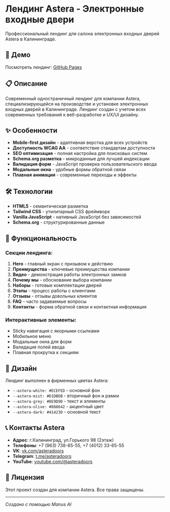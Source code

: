 # Лендинг Astera - Электронные входные двери

Профессиональный лендинг для салона электронных входных дверей Astera в Калининграде.

## 🚀 Демо

Посмотреть лендинг: [GitHub Pages](https://to1le39rus-cyber.github.io/astera-landing-1759258510/)

## 📋 Описание

Современный одностраничный лендинг для компании Astera, специализирующейся на производстве и установке электронных входных дверей в Калининграде. Лендинг создан с учетом всех современных требований к веб-разработке и UX/UI дизайну.

## ✨ Особенности

- **Mobile-first дизайн** - адаптивная верстка для всех устройств
- **Доступность WCAG AA** - соответствие стандартам доступности
- **SEO оптимизация** - полная настройка для поисковых систем
- **Schema.org разметка** - микроданные для лучшей индексации
- **Валидация форм** - JavaScript проверка пользовательского ввода
- **Модальные окна** - удобные формы обратной связи
- **Плавная анимация** - современные переходы и эффекты

## 🛠 Технологии

- **HTML5** - семантическая разметка
- **Tailwind CSS** - утилитарный CSS фреймворк
- **Vanilla JavaScript** - нативный JavaScript без зависимостей
- **Schema.org** - структурированные данные

## 📱 Функциональность

### Секции лендинга:
1. **Hero** - главный экран с призывом к действию
2. **Преимущества** - ключевые преимущества компании
3. **Видео** - демонстрация работы электронных замков
4. **Почему мы** - обоснование выбора компании
5. **Наборы** - готовые комплектации дверей
6. **Этапы** - процесс работы с клиентами
7. **Отзывы** - отзывы довольных клиентов
8. **FAQ** - часто задаваемые вопросы
9. **Контакты** - форма обратной связи и контактная информация

### Интерактивные элементы:
- Sticky навигация с якорными ссылками
- Мобильное меню
- Модальные окна для форм
- Валидация полей ввода
- Плавная прокрутка к секциям

## 🎨 Дизайн

Лендинг выполнен в фирменных цветах Astera:
- `--astera-white: #ECEFED` - основной фон
- `--astera-mist: #D1DBDB` - вторичный фон и рамки
- `--astera-grey: #8E9D9D` - текст и элементы
- `--astera-olive: #888642` - акцентный цвет
- `--astera-dark: #41423D` - основной текст

## 📞 Контакты Astera

- **Адрес**: г.Калининград, ул.Горького 98 (2этаж)
- **Телефоны**: +7 (963) 738-65-55, +7 (4012) 33-65-55
- **VK**: [vk.com/asteradoors](https://vk.com/asteradoors)
- **Telegram**: [t.me/asteradoors](https://t.me/asteradoors)
- **YouTube**: [youtube.com/@asteradoors](https://www.youtube.com/@asteradoors)

## 📄 Лицензия

Этот проект создан для компании Astera. Все права защищены.

---

*Создано с помощью Manus AI*
